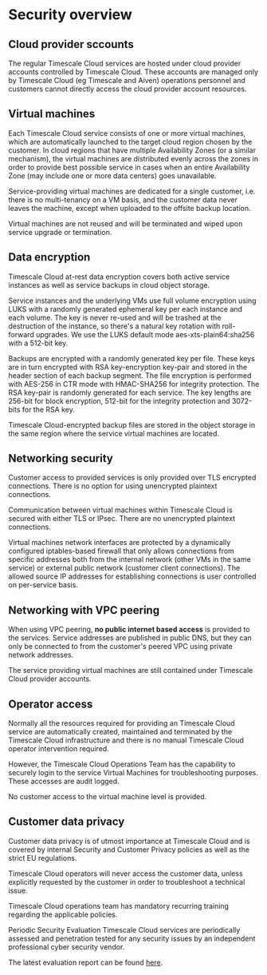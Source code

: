 # Security overview

## Cloud provider sccounts
The regular Timescale Cloud services are hosted under cloud provider accounts
controlled by Timescale Cloud. These accounts are managed only by Timescale
Cloud (eg Timescale and Aiven) operations personnel and customers cannot directly
access the cloud provider account resources.

## Virtual machines
Each Timescale Cloud service consists of one or more virtual machines, which are
automatically launched to the target cloud region chosen by the customer. In
cloud regions that have multiple Availability Zones (or a similar mechanism),
the virtual machines are distributed evenly across the zones in order to provide
best possible service in cases when an entire Availability Zone (may include one
or more data centers) goes unavailable.

Service-providing virtual machines are dedicated for a single customer, i.e.
there is no multi-tenancy on a VM basis, and the customer data never leaves the
machine, except when uploaded to the offsite backup location.

Virtual machines are not reused and will be terminated and wiped upon service
upgrade or termination.

## Data encryption
Timescale Cloud at-rest data encryption covers both active service instances as
well as service backups in cloud object storage.

Service instances and the underlying VMs use full volume encryption using LUKS
with a randomly generated ephemeral key per each instance and each volume. The
key is never re-used and will be trashed at the destruction of the instance, so
there's a natural key rotation with roll-forward upgrades. We use the LUKS default
mode aes-xts-plain64:sha256 with a 512-bit key.

Backups are encrypted with a randomly generated key per file. These keys are in
turn encrypted with RSA key-encryption key-pair and stored in the header section
of each backup segment. The file encryption is performed with AES-256 in CTR
mode with HMAC-SHA256 for integrity protection. The RSA key-pair is randomly
generated for each service. The key lengths are 256-bit for block encryption,
512-bit for the integrity protection and 3072-bits for the RSA key.

Timescale Cloud-encrypted backup files are stored in the object storage in the
same region where the service virtual machines are located.

## Networking security
Customer access to provided services is only provided over TLS encrypted connections.
There is no option for using unencrypted plaintext connections.

Communication between virtual machines within Timescale Cloud is secured with
either TLS or IPsec. There are no unencrypted plaintext connections.

Virtual machines network interfaces are protected by a dynamically configured
iptables-based firewall that only allows connections from specific addresses both
from the internal network (other VMs in the same service) or external public
network (customer client connections).  The allowed source IP addresses for
establishing connections is user controlled on per-service basis.

## Networking with VPC peering
When using VPC peering, **no public internet based access** is provided to the
services. Service addresses are published in public DNS, but they can only be
connected to from the customer's peered VPC using private network addresses.

The service providing virtual machines are still contained under Timescale Cloud
provider accounts.

## Operator access
Normally all the resources required for providing an Timescale Cloud service are
automatically created, maintained and terminated by the Timescale Cloud
infrastructure and there is no manual Timescale Cloud operator intervention required.

However, the Timescale Cloud Operations Team has the capability to securely login
to the service Virtual Machines for troubleshooting purposes. These accesses are
audit logged.

No customer access to the virtual machine level is provided.

## Customer data privacy
Customer data privacy is of utmost importance at Timescale Cloud and is covered
by internal Security and Customer Privacy policies as well as the strict EU regulations.

Timescale Cloud operators will never access the customer data, unless explicitly
requested by the customer in order to troubleshoot a technical issue.

Timescale Cloud operations team has mandatory recurring training regarding the
applicable policies.

Periodic Security Evaluation
Timescale Cloud services are periodically assessed and penetration tested for any
security issues by an independent professional cyber security vendor.

The latest evaluation report can be found [here][cloud-security-eval].


[cloud-security-eval]: https://www.google.com/url?sa=t&rct=j&q=&esrc=s&source=web&cd=1&cad=rja&uact=8&ved=0ahUKEwjtm4bbn4rbAhUBDZoKHdBRDgkQFggpMAA&url=https%3A%2F%2Fwww.elfgroup.fi%2Fecc%2F1708-S6-71acd0046.pdf&usg=AOvVaw2wcBEPGeys6PL21W3G6wGW
